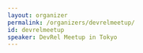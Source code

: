 ```yaml
---
layout: organizer
permalink: /organizers/devrelmeetup/
id: devrelmeetup
speaker: DevRel Meetup in Tokyo
---
```

